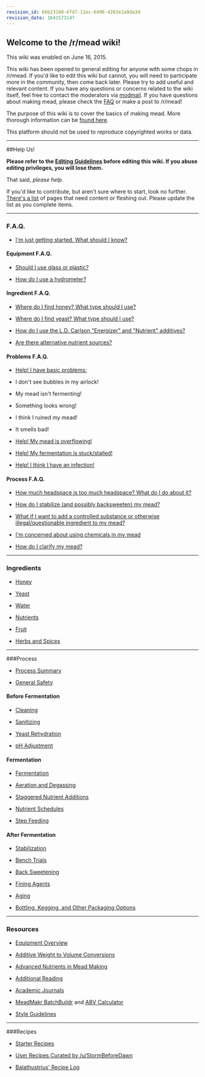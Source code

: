 ```yaml
---
revision_id: 66b23108-6fd7-11ec-b496-4263e1a9da3d
revision_date: 1641573147
---
```


## Welcome to the /r/mead wiki!

This wiki was enabled on June 16, 2015.

This wiki has been opened to general editing for anyone with some chops in /r/mead.  If you'd like to edit this wiki but cannot, you will need to participate more in the community, then come back later. Please try to add useful and relevant content. If you have any questions or concerns related to the wiki itself, feel free to contact the moderators via [modmail](https://www.reddit.com/message/compose?to=%2Fr%2Fmead). If you have questions about making mead, please check the [FAQ](//index#wiki_f.a.q.) or make a post to /r/mead!

The purpose of this wiki is to cover the basics of making mead. More thorough information can be [found here](//resources/reading_list).

This platform should not be used to reproduce copyrighted works or data.

-----
##Help Us!

**Please refer to the [Editing Guidelines](//wiki_editing_guidelines) before editing this wiki. If you abuse editing privileges, you will lose them.**

That said, *please help.*

If you'd like to contribute, but aren't sure where to start, look no further. [There's a list](//please_help) of pages that need content or fleshing out. Please update the list as you complete items. 
____

### F.A.Q.

* [I'm just getting started. What should I know?](//faq/getting_started)

#### Equipment F.A.Q.

* [Should I use glass or plastic?](//faq/glass_vs_plastic)

* [How do I use a hydrometer?](//faq/hydrometer)

#### Ingredient F.A.Q.

* [Where do I find honey? What type should I use?](//faq/honey)

* [Where do I find yeast? What type should I use?](//faq/yeast_selection)

* [How do I use the L.D. Carlson "Energizer" and "Nutrient" additives?](//faq/ld_carlson_additives)

* [Are there alternative nutrient sources?](//faq/alternative_nutrient_sources)

#### Problems F.A.Q.

* [Help! I have basic problems:](//faq/basic_problems)

 * I don't see bubbles in my airlock! 

 * My mead isn't fermenting!

 * Something looks wrong!

 * I think I ruined my mead!

 * It smells bad!

* [Help! My mead is overflowing!](//faq/overflow)

* [Help! My fermentation is stuck/stalled!](//protocol/stuck_fermentation)

* [Help! I think I have an infection!](//faq/infection)

#### Process F.A.Q.

* [How much headspace is too much headspace? What do I do about it?](//faq/headspace)

* [How do I stabilize (and possibly backsweeten) my mead?](//faq/stabilization_and_backsweetening)

* [What if I want to add a controlled substance or otherwise illegal/questionable ingredient to my mead?](//faq/illegal_ingredients)

* [I'm concerned about using chemicals in my mead](//faq/chemicals)

* [How do I clarify my mead?](/process/fining#wiki_help.21__how_do_i_clear_my_mead.3F)


-----

### Ingredients

* [Honey](//ingredients/honey)

* [Yeast](//ingredients/yeast)

* [Water](//ingredients/water)

* [Nutrients](//ingredients/nutrients)

* [Fruit](//ingredients/fruit)

* [Herbs and Spices](//ingredients/herbs_and_spices)


-----

###Process

* [Process Summary](//process/process_summary)

* [General Safety](//process/general_safety)

#### Before Fermentation

* [Cleaning](//process/cleaning)

* [Sanitizing](//process/sanitation)

* [Yeast Rehydration](//process/rehydration)

* [pH Adjustment](/process/ph_adjustment)

#### Fermentation

* [Fermentation](//process/fermentation)

* [Aeration and Degassing](//process/aeration_degassing)

* [Staggered Nutrient Additions](//process/staggered_nutrient_additions)

* [Nutrient Schedules](//process/nutrient_schedules)

* [Step Feeding](//process/step_feeding)

#### After Fermentation

* [Stabilization](//process/stabilization)

* [Bench Trials](//process/bench_trials)

* [Back Sweetening](//process/back_sweeten)

* [Fining Agents](//process/fining) 

* [Aging](//process/aging#wiki_bulk_aging)

* [Bottling, Kegging, and Other Packaging Options](//process/packaging)


-----

### Resources

* [Equipment Overview](//resources/equipment)

* [Additive Weight to Volume Conversions](//resources/additive_weight_to_volume_conversions)

* [Advanced Nutrients in Mead Making](//resources/advanced_nutrients)

* [Additional Reading](//resources/reading_list)

* [Academic Journals](//resources/academic_journals)

* [MeadMakr BatchBuildr](http://www.meadmakr.com/batch-buildr/) and [ABV Calculator](http://www.meadmakr.com/abv-calculator/)

* [Style Guidelines](//guides/style_guidelines)


-----

###Recipes

* [Starter Recipes](//recipes)

* [User Recipes Curated by /u/StormBeforeDawn](//userrecipes)

* [Balathustrius' Recipe Log](https://drive.google.com/drive/folders/0B8EtZLPjiym_WlZJYzFleFhLOWM)
